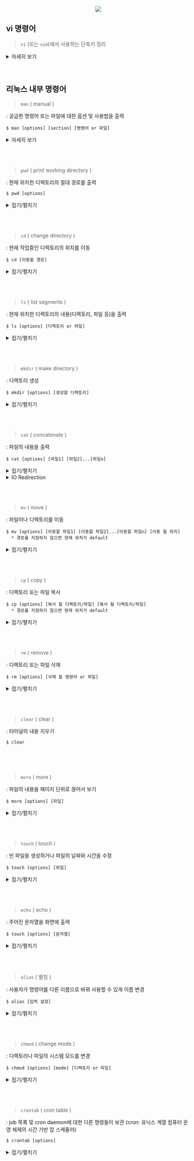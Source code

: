 <div align='center'>
<img src="https://capsule-render.vercel.app/api?type=transparent&color=timeAuto&height=100&section=header&fontSize=50&descAlign=57&descSize=20&descAlignY=83&text=Linux%20Study&desc=Basic%20command"/>

</div>

## vi 명령어
> `vi` (또는 `vim`)에서 사용하는 단축키 정리

<details><summary>자세히 보기</summary>

- 모든 단축키는 `Esc 키`를 누른 `표준모드 진입 상태`에서 진행

1. `이동` 관련 단축키

    - 원하는 줄로 이동 :ㅤㅤ`: 줄 번호`ㅤㅤorㅤㅤ`줄 번호 G`

    - 파일의 맨 첫 줄로 이동 :ㅤㅤ `gg`

    - 파일의 맨 끝 줄로 이동 :ㅤㅤ`G`

    - 현재 줄의 첫 문자로 이동 :ㅤㅤ`^`ㅤㅤorㅤㅤ`Home 키`

    - 현재 줄의 마지막 문자로 이동 :ㅤㅤ`$`ㅤㅤorㅤㅤ`End 키`

<br>

2. `편집` 관련 단축키
   
    - 블록(영역) 지정:ㅤㅤ`v`

    - 멀티 커서 생성 :ㅤㅤ`Ctrl + v`ㅤㅤorㅤㅤ`Ctrl + q`

    - 복사 :ㅤㅤ`y`

    - 단어 잘라내기 :ㅤㅤ`x`

    - 블록 잘라내기 :ㅤㅤ`d`

    - 붙여넣기 :ㅤㅤ`p`

    - 되돌리기 :ㅤㅤ`u`

    - 앞으로가기 :ㅤㅤ`Ctrl + r`

<br>

3. `검색` 관련 단축키
   
    - 줄 수 표시:ㅤㅤ`:set nu`

    - 커서 위/아래로 검색어 찾기:ㅤㅤ`:/검색어`ㅤ/ㅤ`:/검색어` 

    - 다음/이전 검색어 찾기 :ㅤㅤ`n`ㅤ/ㅤ`N`


</details><br><br>








## 리눅스 내부 명령어
> `man`      ( manual )
<p>: 궁금한 명령어 또는 파일에 대한 옵션 및 사용법을 출력</p>

``` Linux
$ man [options] [section] [명령어 or 파일]
```
<details><summary>자세히 보기</summary>

``` Linux
* 사용법
  [Spacebar]: 한 페이지 밑으로 내려감
  [b]: 전 페이지로 올라감
  [화살표 위/아래]: 한 줄 단위로 이동
  [Enter]: 한 줄 밑으로 내림
  [k]: 한 줄 위로 올라감
  [h]: 도움말
  [/]+키워드: 키워드 검색 
  [q]: 나가기


* 주요 옵션
  -k : apropos(완전히 일치하지는 않아도 대략적으로 비슷한 단어)에 해당하는 메뉴얼 페이지 출력
  -f : 해당 키워드와 정확히 일치하는 메뉴얼 페이지 출력
  -w : 'man 키워드 실행 시 출력되는 메뉴얼 페이지'의 파일 경로를 출력
  -s : 특정 section을 지정할 때 사용, 보통 -s 입력안하고 '$ man 숫자 명령어'처럼 사용
```
</details>
<br><br><br>




>  `pwd` ( print working directory )
<p>: 현재 위치한 디렉토리의 절대 경로를 출력</p>

``` Linux
$ pwd [options]
```

<details><summary>접기/펼치기</summary>
  
``` Linux
* 사용 예시
  $ pwd
  >> /root/test

* 주요 옵션
  -L : 심볼릭 링크가 포함된 논리 경로 출력  (default)
  -P : 심볼릭 링크 없이 실제 물리 경로만 출력
```

</details><br><br><br>



> `cd`  ( change directory )
<p>: 현재 작업중인 디렉토리의 위치를 이동</p>

``` Linux
$ cd [이동할 경로]
```

<details><summary>접기/펼치기</summary>
  
``` Linux
* 사용법
  $ cd ..: 상위 디렉토리로 이동
  $ cd .: 현재 위치로 이동 (= 새로고침)
  $ cd -: 이전에 위치한 디렉토리로 이동 (= 뒤로가기)
  $ cd /: root 디렉토리로 이동
  $ cd ~: 홈 디렉토리로 이동
  $ cd .디렉토리: 숨겨진 디렉토리로 이동
```

</details><br><br><br>



> `ls`  ( list segments )
<p>: 현재 위치한 디렉토리의 내용(디렉토리, 파일 등)을 출력</p>

``` Linux
$ ls [options] [디렉토리 or 파일]
```

<details><summary>접기/펼치기</summary>

``` Linux
* 사용 예시
  $ ls
  >> test_script.sh

* 주요 옵션
  -l : 각 파일의 자세한 내용(모드, 링크 수, 소유자, 그룹, 크기(바이트), 최종 수정 시간) 출력   (ll 명령어와 동일)
      ex) $ ls -l    (또는 ll)
       >> -rwxr-xr-x 1 root root 32  1월 17 09:44 test_script.sh
  -a : 디렉토리의 숨겨진 항목까지 모두 출력
      ex) $ ls -a
       >> .  ..  .hidden_dir  .hidden_file.txt  test_script.sh
  -R : 하위 디렉토리의 파일까지 모두 출력
  -s : 각 항목의 크기를 kb 단위를 포함하여 출력
  -t : 최종 수정 시간을 기준으로 출력 (new >> old)
  -r : 역알파벳순으로 출력 
```

</details><br><br><br>



> `mkdir`  ( make directory )
<p>: 디렉토리 생성</p>

``` Linux
$ mkdir [options] [생성할 디렉토리]
```

<details><summary>접기/펼치기</summary>

``` Linux
* 주요 옵션
  -p : 상위 경로(디렉토리)도 함께 생성
      ex) $ mkdir -p test1/test2
  -v : 디렉토리를 생성하고 생성된 디렉토리에 대한 메시지 출력
      ex) $ mkdir -v test2
       >> mkdir: created directory `test2'
  -m : 디렉토리 생성 + 권한 설정 (default: 755)
```

</details><br><br><br>


> `cat`  ( concatenate )
<p>: 파일의 내용을 출력</p>

``` Linux
$ cat [options] [파일1] [파일2]...[파일n]
```

<details><summary>접기/펼치기</summary>

``` Linux
* 주요 옵션
  -n : 줄 번호를 화면 왼쪽에 나타냄(비어있는 행도 포함 / -b는 비어있는 행 제외)
  -s : 두 줄 이상의 연속되는 빈 행을 1줄로 출력
  -A : -vET 옵션과 같은 효과
       -v : tab과 행 바꿈 문자(\r , ^M)를 제외한 제어 문자를 ^형태로 출력
       -E : 행마다 끝에 $ 출력
       -T : tab 문자를 출력
```
</details>

<details><summary>IO Redirection</summary>
    
![redirection](https://github.com/Kim-SeongSu/Self-study_and_Review/assets/104110605/8a44696d-84e2-4e00-b68c-43b33b81b29b)

``` Linux
* 리다이렉션 사용 예시

1. 파일 생성 및 덮어쓰기
  $ cat > test1.txt
    여기에 내용을 입력
    없는 파일이면 생성, 있는 파일이면 덮어쓰기
    다 입력하면 ctr + d로 종료
  $ cat > test1.txt
    >> 여기에 내용을 입력
       없는 파일이면 생성, 있는 파일이면 덮어쓰기
       다 입력하면 ctr + d로 종료


2. 파일 이어쓰기
  $ cat >> test1.txt
    한 줄 더 추가
  $ cat > test1.txt
    >> 여기에 내용을 입력
       없는 파일이면 생성, 있는 파일이면 덮어쓰기
       다 입력하면 ctr + d(EOF 키)로 종료
       한 줄 더 추가


3. 기존의 파일 여러개를 하나로 합쳐 새로운 파일 / 다른 파일 이어쓰기
  $ cat [파일1] [파일2] > [새로운 파일]
    : 새로운 파일에 두 파일 합치기      (3 = 1 2)
  $ cat [파일1] 더 추가하고싶은 내용 [파일2] > [파일3]
    : 파일3 파일1 더 추가하고싶은 내용 파일2 
  $ cat [파일1] [파일2] >> [파일3]
    : 파일3에 파일1과 파일2를 이어붙이기 (3 1 2 순)

```
<br>
+ 응용 하기
<br><br>

<p align="center" width="100%">
    <img width="40%" height="250" src="https://img1.daumcdn.net/thumb/R1280x0/?scode=mtistory2&fname=https%3A%2F%2Fblog.kakaocdn.net%2Fdn%2FMvS0h%2FbtqUeVRgYk4%2Fx0ayD6315BcJ3flKLkGSFk%2Fimg.png">
</p>

| File | File Descriptor |
|:--:|:--:|
| **STDIN** (standard input) | **0** |
| **STDOUT** (standard output) | **1** |
| **STDERR** (standard error) | **2** |

``` Linux
# 현 디렉토리의 파일명을 리다이렉션을 사용해 저장 
  $ ll -al > dirctory_file_list.txt

# >는 사실 1> (1은 STDOUT; 즉, ll -al 명령어를 통해 터미널에 출력되는 내용)
  $ ll -al 1> dirctory_file_list.txt

# 이러한 이유로 error를 입력할 때는 2(STDERR)를 입력하면 된다.
  $ cat not_exist_file.txt 2> dirctory_file_list.txt
```
[참고 자료](https://www.opentutorials.org/course/2598/14199)



</details><br><br><br>


> `mv`  ( move )
<p>: 파일이나 디렉토리를 이동</p>

``` Linux
$ mv [options] [이동할 파일1] [이동할 파일2]...[이동할 파일n] [이동 될 위치]
  * 경로를 지정하지 않으면 현재 위치가 default
```

<details><summary>접기/펼치기</summary>

``` Linux
* 사용법
  $ mv [원래파일위치/이름] [파일위치/변경할이름] : 파일 또는 디렉토리명 변경

* 주요 옵션
  -r : 하위 디렉토리까지 전부 이동
  -n : 이동 될 위치에 같은 이름을 갖는 파일이 있을 경우, 덮어쓰기를 하지 않는다
  -b : 이동 될 위치에 같은 이름을 갖는 파일이 있을 경우, 백업 파일 생성
      ex) $ mv test1.txt /user/study/test2.txt
          $ ls
            >> ~test2.txt(원래 파일)  test2.txt(새로 이동한 파일)
  -f : 이동 될 위치에 같은 이름을 갖는 파일이 있을 경우, 강제로 덮어쓰기
  -i : 이동 될 위치에 같은 이름을 갖는 파일이 있을 경우, 덮어쓰기 여부 물어봄
```

</details><br><br><br>



> `cp`  ( copy )
<p>: 디렉토리 또는 파일 복사 </p>

``` Linux
$ cp [options] [복사 할 디렉토리/파일] [복사 될 디렉토리/파일]
  * 경로를 지정하지 않으면 현재 위치가 default
```

<details><summary>접기/펼치기</summary>

``` Linux
* 사용법
  $ cp [복사대상 1] [복사대상 2] ... [복사대상 n] [복사될 경로] : 해당 경로로 여러개 한번에 복사

* 주요 옵션
  -r : 하위 디렉토리까지 전부 복사
  -b : 복사 될 위치에 같은 이름을 갖는 파일이 있을 경우, 백업파일 생성
  -f : 복사 될 위치에 같은 이름을 갖는 파일이 있을 경우, 강제로 덮어쓰기
  -i : 복사 될 위치에 같은 이름을 갖는 파일이 있을 경우, 덮어쓰기 여부 물어봄
  -a : 원본 파일의 속성, 링크 정보까지 복사
  -p : 원본 파일의 모든 정보를 복사
```

</details><br><br><br>


> `rm`  ( remove )
<p>: 디렉토리 또는 파일 삭제 </p>

``` Linux
$ rm [options] [삭제 할 명령어 or 파일]
```

<details><summary>접기/펼치기</summary>

``` Linux
  
* 사용법
  $ rm [삭제 대상1] ... [삭제 대상 n] : n개 삭제
  $ rm *.txt : .txt로 끝나는 모든 파일 삭제
  $ rm -rf * : 현재 위치의 모든 파일 삭제

* 주요 옵션
  -f : 강제 삭제
  -r : 디렉토리 내부의 모든 파일도 삭제
  -d : 비어있는 디렉토리만 삭제
  -i : 삭제할 때 마다 삭제 여부 물어보기
  -v : 삭제되는 대상의 정보 출력


* rmdir 은 '비어있는' 디렉토리를 삭제하는 명령어로,
    rmdir -p /a/b/c 는 rmdir /a/b/c /a/b /a 와 같다.

```

</details><br><br><br>


> `clear`  ( clear )
<p>: 터미널의 내용 지우기 </p>

``` Linux
$ clear
```
<br><br><br>


> `more`  ( more )
<p>: 파일의 내용을 페이지 단위로 끊어서 보기</p>

``` Linux
$ more [options] [파일]
```

<details><summary>접기/펼치기</summary>

``` Linux
  
* 사용법
  [Spacebar] or [f]: 다음 페이지로 이동
  [b]: 이전 페이지로 이동
  [=]: 현재 줄 번호 표시
  [v]: vi 에디터로 실행
  [숫자 + z]: 숫자줄 만큼 다음으로 이동
  [q]: 나가기

  [/ + 키워드]: 키워드에 해당하는 문자열 찾기
  [n]: 다음으로 발견된 문자열 찾기
  [']: 이전에 발견된 문자열 찾기

* 주요 옵션
  -p : 페이지를 이동할 때, 화면을 이어서 출력하지 않고 새로고침으로 출력
  -숫자 : 입력한 숫자만큼 출력 줄 수 제한
  -s : 여러 줄의 공백 한 줄로 표시
```

</details><br><br><br>


> `touch`  ( touch )
<p>: 빈 파일을 생성하거나 파일의 날짜와 시간을 수정</p>

``` Linux
$ touch [options] [파일]
```

<details><summary>접기/펼치기</summary>

``` Linux
  
* 사용법
  $ touch [생성 or 수정 파일1] ... [생성 or 수정 파일n] : n개 파일 생성 or 수정
  $ touch * : 현 위치의 모든 파일 수정
  $ touch *.txt : txt로 끝나는 모든 파일 수정

* 주요 옵션
  -m : 파일의 수정 시간과 변경 시간을 현재 시간으로 수정
  -t : 파일의 수정시간과 접근 시간을 지정한 시간으로, 변경 시간을 현재 시간으로 수정

```

</details><br><br><br>



> `echo`  ( echo )
<p>: 주어진 문자열을 화면에 출력</p>

``` Linux
$ touch [options] [문자열]
```

<details><summary>접기/펼치기</summary>

``` Linux
* 사용 예시
  $ echo apple is red.
  >> apple is red.

  $ echo "apple is (red or green)."ㅤㅤㅤㅤ* 특수문자 또는 매우 긴 문자열의 경우 큰따옴표(" ") 사용
  >> apple is (red or green).


* 사용법
  $ echo "내용" > [파일명] : 입력 내용을 해당 파일 생성 또는 덮어쓰기
  $ echo "내용" >> [파일명] : 입력 내용을 해당 파일 생성 또는 이어쓰기

```

</details><br><br><br>



> `alias`  ( 별칭 )
<p>: 사용자가 명령어를 다른 이름으로 바꿔 사용할 수 있게 이름 변경</p>

``` Linux
$ alias [입력 설정]
```

<details><summary>접기/펼치기</summary>

``` Linux
  
* 사용법
  $ alias : 명령어 별칭 확인
  $ alias [지정할 명령어 별칭]='명령어' : 명령어 별칭 등록
  $ unalias [지정했던 명령어 별칭]: 명령어 별칭 해제

```
<br>

* alias 별칭 영구 등록하는 방법 <br>
ㅤ`ls -al` 로 `./bashrc 파일`을 찾아 아래 내용 추가 후 `source ~/.bashrc`명령어로 동기화 해주기

``` Linux
# .bashrc 
alias la='ls -al' 
# Source global definitions 
if [ -f /etc/bashrc ]; then
. /etc/bashrc 
fi 

# Uncomment the following line if you don't like systemctl's auto-paging feature: 
# export SYSTEMD_PAGER= 
# User specific aliases and functions ~
```

</details><br><br><br>



> `chmod`  ( change mode )
<p>: 디렉토리나 파일의 시스템 모드를 변경</p>

``` Linux
$ chmod [options] [mode] [디렉토리 or 파일]
```
<details><summary>접기/펼치기</summary>

``` Linux
  
* 사용법
  $ chmod [숫자 표기법] [디렉토리 또는 파일] :
     ex) chmod 755 test_01.txt
  $ chmod [문자 표기법] [디렉토리 또는 파일] :
     ex) chmod g+wr test_02.txt

```

<details><summary>chmod 숫자 표기법 설명</summary>
<div align='center'>
    
![image](https://github.com/Kim-SeongSu/Self-study_and_Review/assets/104110605/5ce5fa06-de87-47e2-bccb-faeaa66dc57e)</div>

```linux
$ chmod 754 test_01.txt

파일 소유 사용자 권한: 7 = 4 + 2 + 1
파일 소유 그룹 권한 : 5 = 4 + 1
그 외 사용자 권한 : 4 = 4
```
</details>

<details><summary>chmod 문자 표기법 설명</summary>
    <div align='center'>
        
![image](https://github.com/Kim-SeongSu/Self-study_and_Review/assets/104110605/82e521ae-2c26-482d-bc57-06c6ecd0129f)</div>

```linux
$ chmod u+rwx test_01.txt
  : 파일 소유 사용자에게 읽기,쓰기,실행 권한 부여

$ chmod g-w test_01.txt
  : 파일 소유 그룹에게 쓰기 권한 박탈

$ chmod a+r test_01.txt
  : 모든 사용자에게 읽기 권한 부여

$ chmod -R a-r,a+x test_01.txt
  : 현 디렉토리의 모든 파일의 모든 사용자에게 읽기 권한 박탈 및 실행 권한 부여
```


</details>

<details><summary>파일 상세 정보 설명</summary>
<div align='center'>
    
![image](https://github.com/Kim-SeongSu/Self-study_and_Review/assets/104110605/66566c7d-1b00-488b-aa77-95ddd123e086)</div>

- `파일 권한`

    - `-` (일반 파일) : 각종 텍스트 파일, 실행 파일, 이미지 파일 등
    - `d` (디렉토리) : 폴더 같은 개념 (리눅스에서는 폴더도 파일로 취급)
    - `l` (링크 파일) : 소프트 링크(심볼릭 링크, '바로가기'같은 역할)
    - `b` (블록형 장치파일) : ex) /dev/sda (디스크 파일)       (sda1,sda2,sdb,sdc,...등의 디스크 파티션도 마찬가지) 
    - `c` (문자형 파일) : ex) /dev/console (입출력 콘솔 파일)
    - `p` (파이프 파일) : ex) /run/systemd/initctl/fifo (파이프 파일)
<br>ㅤㅤㅤㅤㅤㅤㅤㅤ* 파이프: '파일1'의 결과를 '파일2'로 바로 적용시키는 것    ('ls | grep c'에서의 |가 파이프)
    - `s` (소켓 파일) : ex) /dev/log (소켓 파일)
<br>ㅤㅤ* 하드디스크,USB 같은 장치도 파일로 취급함!    (장치 파일은 /dev 디렉토리에 들어있음)


</details><br>

</details><br><br><br>



> `crontab`  ( cron table )
<p>: job 목록 및 cron daemon에 대한 다른 명령들이 보관 (cron: 유닉스 계열 컴퓨터 운영 체제의 시간 기반 잡 스케줄러)</p>

``` Linux
$ crontab [options]
```

<details><summary>접기/펼치기</summary>

``` Linux
* 사용 예시
# 현재 시간을 알려주는 명령어 date를 1분에 한번씩 date.log에 입력하고자 할 때,
$ crontab -e 명령어로 설정파일에 들어간다.

<crontab 설정 파일>
     # ┌───────────── min (0 - 59)
     # │ ┌────────────── hour (0 - 23)
     # │ │ ┌─────────────── day of month (1 - 31)
     # │ │ │ ┌──────────────── month (1 - 12)
     # │ │ │ │ ┌───────────────── day of week (0 - 6) (0 to 6 are Sunday to Saturday, or use names; 7 is Sunday, the same as 0)
     # │ │ │ │ │
     # │ │ │ │ │
     # * * * * *  command to execute

* * * * * date >> /root/test/date.log 2>&1          # date 명령어를 실행했을 때, 정상적인 경우는 /root/test/date.log 파일에 붙여쓰기를
                                                      오류가 발생한 경우는 표준출력으로 오류 내용을 출력


# 저장하고 나온 뒤
$ service crond start 명령어로 실행
$ tail -f /root/test/date.log로 확인




* 주요 옵션
  -e : crontab 설정할 수 있는 에디터 화면 출력
  -l : 현재 크론탭 작업 목록 확인
  -r : 현재 설정된 크론탭 작업 모두 제거
```

* cron tab 작업 예시

<div align='center'>
  
| 예제 | 설명 |
|:--:|:--:|
|* * * * * /home/test.sh| 매분 마다 /home/test.sh 실행|
|30 1 * * 0 /home/test.sh| 매주 일요일 1시 30분 마다 /home/test.sh 실행|
|0 0,12 * * * /home/test.sh| 매일 자정, 정오 마다 /home/test.sh 실행|
|* */1 * * * /home/test.sh| 1시간 마다 /home/test.sh 실행|
|0-30 0 * * * /home/test.sh| 매일 자정 0~30분 동안 /home/test.sh 실행|

</div>


</details><br><br><br>




















<!--
> ``  (  )
<p>: </p>

``` Linux
$ man [options] [section] [명령어 or 파일]
```

<details><summary>접기/펼치기</summary>

``` Linux
* 사용 예시
  $ 
  >> 
  
* 사용법
  $ :

* 주요 옵션
  -k : 
      ex) $ ls -al
       >> .  ..  .hidden_dir  .hidden_file.txt  test_script.sh
```

</details><br><br><br>
-->
